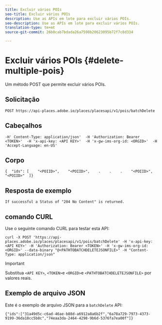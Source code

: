 ```yaml
---
title: Excluir vários POIs
seo-title: Excluir vários POIs
description: Use as APIs em lote para excluir vários POIs.
seo-description: Use as APIs em lote para excluir vários POIs.
translation-type: tm+mt
source-git-commit: 26b0cab7bdada26a7598b20623095b72f7c8d334

---
```




# Excluir vários POIs {#delete-multiple-pois}

Um método POST que permite excluir vários POIs.

## Solicitação

```text
POST https://api-places.adobe.io/places/placesapi/v1/pois/batchDelete
```

## Cabeçalhos

```text
-H' Content-Type: application/json'  -H 'Authorization: Bearer <TOKEN>'  -H 'x-api-key: <API KEY>'  -H 'x-gw-ims-org-id: <ORGID>'  -H 'Accept-Language: en-US'
```

## Corpo

```text
{  "ids": [    "<POIID>",    "<POIID>",    .    .    .    "<POIID>",    "<POIID>"  ]}
```

## Resposta de exemplo

```text
If successful a Status of "204 No Content" is returned.
```

## comando CURL

Use o seguinte comando CURL para testar esta API:

```text
curl -X POST 'https://api-places.adobe.io/places/placesapi/v1/pois/batchDelete' -H 'x-api-key: <API KEY>' -H 'Authorization: Bearer <TOKEN>' -H 'x-gw-ims-org-id: <ORGID>' --data-binary "@<PATHTOBATCHDELETEJSONFILE>" -H "Content-Type: application/json"
```

>[!IMPORTANT]
>
>Substitua `<API KEY>`, `<TOKEN>`e `<ORGID>`e `<PATHTOBATCHDELETEJSONFILE>` por valores reais.

## Exemplo de arquivo JSON

Este é o exemplo de arquivo JSON para a `batchDelete` API:

```text
{​"ids":["31a49d5c-c6ad-46ae-b88d-a6912a8a6b2f","6a78a729-7973-4373-9199-36da18cc5b8c","74eaa3da-2464-4298-9b6d-5376fa7ea00f"]​}
```
